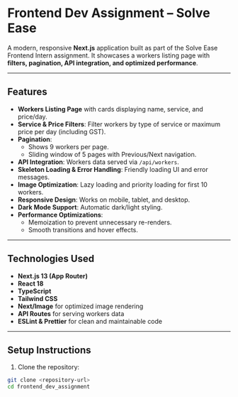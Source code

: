 # Frontend Dev Assignment – Solve Ease

A modern, responsive **Next.js** application built as part of the Solve Ease Frontend Intern assignment. It showcases a workers listing page with **filters, pagination, API integration, and optimized performance**.

---

## Features

- **Workers Listing Page** with cards displaying name, service, and price/day.
- **Service & Price Filters**: Filter workers by type of service or maximum price per day (including GST).
- **Pagination**:
  - Shows 9 workers per page.
  - Sliding window of 5 pages with Previous/Next navigation.
- **API Integration**: Workers data served via `/api/workers`.
- **Skeleton Loading & Error Handling**: Friendly loading UI and error messages.
- **Image Optimization**: Lazy loading and priority loading for first 10 workers.
- **Responsive Design**: Works on mobile, tablet, and desktop.
- **Dark Mode Support**: Automatic dark/light styling.
- **Performance Optimizations**:
  - Memoization to prevent unnecessary re-renders.
  - Smooth transitions and hover effects.

---

## Technologies Used

- **Next.js 13 (App Router)**
- **React 18**
- **TypeScript**
- **Tailwind CSS**
- **Next/Image** for optimized image rendering
- **API Routes** for serving workers data
- **ESLint & Prettier** for clean and maintainable code

---

## Setup Instructions

1. Clone the repository:

```bash
git clone <repository-url>
cd frontend_dev_assignment
